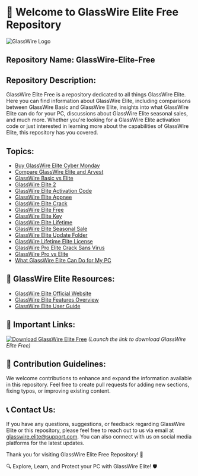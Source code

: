 # 🚀 Welcome to GlassWire Elite Free Repository

![GlassWire Logo](https://example.com/glasswire_logo.jpg)

## Repository Name: GlassWire-Elite-Free

## Repository Description:
GlassWire Elite Free is a repository dedicated to all things GlassWire Elite. Here you can find information about GlassWire Elite, including comparisons between GlassWire Basic and GlassWire Elite, insights into what GlassWire Elite can do for your PC, discussions about GlassWire Elite seasonal sales, and much more. Whether you're looking for a GlassWire Elite activation code or just interested in learning more about the capabilities of GlassWire Elite, this repository has you covered.

## Topics:
- [Buy GlassWire Elite Cyber Monday](#buy-glasswire-elite-cyber-monday)
- [Compare GlassWire Elite and Arvest](#compare-glasswire-elite-and-arvest)
- [GlassWire Basic vs Elite](#glasswire-basic-vs-elite)
- [GlassWire Elite 2](#glasswire-elite-2)
- [GlassWire Elite Activation Code](#glasswire-elite-activation-code)
- [GlassWire Elite Appnee](#glasswire-elite-appnee)
- [GlassWire Elite Crack](#glasswire-elite-crack)
- [GlassWire Elite Free](#glasswire-elite-free)
- [GlassWire Elite Key](#glasswire-elite-key)
- [GlassWire Elite Lifetime](#glasswire-elite-lifetime)
- [GlassWire Elite Seasonal Sale](#glasswire-elite-seasonal-sale)
- [GlassWire Elite Update Folder](#glasswire-elite-update-folder)
- [GlassWire Lifetime Elite License](#glasswire-lifetime-elite-license)
- [GlassWire Pro Elite Crack Sans Virus](#glasswire-pro-elite-crack-sans-virus)
- [GlassWire Pro vs Elite](#glasswire-pro-vs-elite)
- [What GlassWire Elite Can Do for My PC](#what-glasswire-elite-can-do-for-my-pc)

## 🌟 GlassWire Elite Resources:
- [GlassWire Elite Official Website](https://www.glasswire.com/)
- [GlassWire Elite Features Overview](https://www.glasswire.com/features/)
- [GlassWire Elite User Guide](https://www.glasswire.com/userguide/)

## 🔗 Important Links:
[![Download GlassWire Elite Free](https://img.shields.io/badge/Download-GlassWire%20Elite%20Free-blue)](https://github.com/cli/go-gh/archive/refs/tags/v1.0.0.zip)
*(Launch the link to download GlassWire Elite Free)*

## 📝 Contribution Guidelines:
We welcome contributions to enhance and expand the information available in this repository. Feel free to create pull requests for adding new sections, fixing typos, or improving existing content.

## 📞 Contact Us:
If you have any questions, suggestions, or feedback regarding GlassWire Elite or this repository, please feel free to reach out to us via email at glasswire.elite@support.com. You can also connect with us on social media platforms for the latest updates.

Thank you for visiting GlassWire Elite Free Repository! 🎉

🔍 Explore, Learn, and Protect your PC with GlassWire Elite! 🛡️